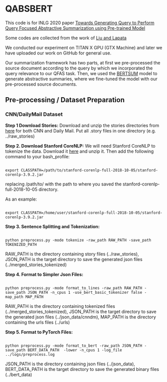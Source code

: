 # **QABSBERT**

This code is for INLG 2020 paper  [Towards Generating Query to Perform Query Focused Abstractive Summarization using Pre-trained Model](https://www.aclweb.org/anthology/2020.inlg-1.11/)

Some codes are collected from the work of [Liu and Lapata](https://github.com/nlpyang/PreSumm)

We conducted our experiment on TITAN X GPU (GTX Machine) and later we have uploaded our work on GitHub for general use.

Our summarization framework has two parts, at first we pre-processed the source document according to the query by which we incorporated the query relevance to our QFAS task. Then, we used the [BERTSUM](https://github.com/nlpyang/PreSumm) model to generate abstractive summaries, where we fine-tuned the model with our pre-processed source documents.

## **Pre-processing / Dataset Preparation**

### **CNN/DailyMail Dataset**

**Step 1 Download Stories:** Download and unzip the stories directories from [here](https://cs.nyu.edu/~kcho/DMQA/) for both CNN and Daily Mail. Put all .story files in one directory (e.g. ../raw_stories)

**Step 2. Download Stanford CoreNLP:** We will need Stanford CoreNLP to tokenize the data. Download it [here](https://stanfordnlp.github.io/CoreNLP/) and unzip it. Then add the following command to your bash_profile:
<pre><code>
export CLASSPATH=/path/to/stanford-corenlp-full-2018-10-05/stanford-corenlp-3.9.2.jar
</code></pre>
replacing /path/to/ with the path to where you saved the stanford-corenlp-full-2018-10-05 directory.

As an example:
<pre><code>
export CLASSPATH=/home/user/stanford-corenlp-full-2018-10-05/stanford-corenlp-3.9.2.jar
</code></pre>

**Step 3. Sentence Splitting and Tokenization:**
<pre><code>
python preprocess.py -mode tokenize -raw_path RAW_PATH -save_path TOKENIZED_PATH
</code></pre>
RAW_PATH is the directory containing story files (../raw_stories), JSON_PATH is the target directory to save the generated json files (../merged_stories_tokenized)

**Step 4. Format to Simpler Json Files:**
<pre><code>
python preprocess.py -mode format_to_lines -raw_path RAW_PATH -save_path JSON_PATH -n_cpus 1 -use_bert_basic_tokenizer false -map_path MAP_PATH
</code></pre>
RAW_PATH is the directory containing tokenized files (../merged_stories_tokenized), JSON_PATH is the target directory to save the generated json files (../json_data/cnndm), MAP_PATH is the directory containing the urls files (../urls)

**Step 5. Format to PyTorch Files:**
<pre><code>
python preprocess.py -mode format_to_bert -raw_path JSON_PATH -save_path BERT_DATA_PATH  -lower -n_cpus 1 -log_file ../logs/preprocess.log
</code></pre>
JSON_PATH is the directory containing json files (../json_data), BERT_DATA_PATH is the target directory to save the generated binary files (../bert_data)
